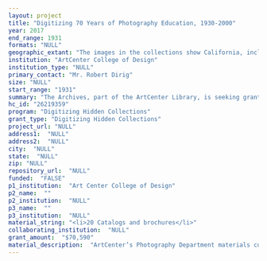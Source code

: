 ```yaml
--- 
layout: project 
title: "Digitizing 70 Years of Photography Education, 1930-2000"
year: 2017
end_range: 1931
formats: "NULL"
geographic_extant: "The images in the collections show California, including the two former ArtCenter campuses in Los Angeles, the current campus in Pasadena, Southern California locations for photo shoots, and Yosemite."
institution: "ArtCenter College of Design"
institution_type: "NULL"
primary_contact: "Mr. Robert Dirig"
size: "NULL"
start_range: "1931"
summary: "The Archives, part of the ArtCenter Library, is seeking grant funds for an 18 month project to digitize and make available materials documenting professional photography education from 1930-2000. This period shows the trajectory of analog photography training and ends when digital photography largely replaced it. ArtCenter was one of the first schools in the United States to offer professional photography as a major. It had notable instructors, such as Ansel Adams, Fred Archer, Will Connell, and George Hoyningen-Huene. The materials in our collection consist of photographs and films documenting photo shoots in the studio and on field trips, students and faculty working in the darkroom, and catalogs outlining the photography curriculum. The collection is hidden in that finding aids and item-level records are unavailable online. In addition, most of the collection has not been digitized. Making this collection available online will help scholars of the subject, practitioners and educators."
hc_id: "26219359"
program: "Digitizing Hidden Collections"
grant_type: "Digitizing Hidden Collections"
project_url: "NULL"
address1:  "NULL"
address2:  "NULL"
city:  "NULL"
state:  "NULL"
zip: "NULL"
repository_url:  "NULL"
funded:  "FALSE"
p1_institution:  "Art Center College of Design"
p2_name:  ""
p2_institution:  "NULL"
p3_name:  ""
p3_institution:  "NULL"
material_string: "<li>20 Catalogs and brochures</li>"
collaborating_institution:  "NULL"
grant_amount:  "$70,590"
material_description:  "ArtCenter’s Photography Department materials consist of the main institutional collection and sixteen donated collections. Collectively, they document the history of photography education at ArtCenter beginning in the 1930s. The institutional collection includes catalogs and brochures published between the 1930s -1990s. The collections tell the story of American photography education and outline the curriculum, including beginning and advanced techniques, composition and lighting, layout, landscape photography, portraiture, advertising photography, and color photography, to name a few. The bulk of the institutional collection consists of prints, negatives, and slides documenting the curriculum. The images show: location shoots at different spots in Southern California, studio shoots at ArtCenter’s campuses, advertising layout shoots, fashion shoots, students working in the darkroom, and faculty critiques of student work. In addition, there are several special projects documented, including elaborate stage shoots of “Carmen” and “Salome,” circa 1949. These stage projects were taught by George Hoyningen-Huene, a prominent fashion photographer in the 1920s and 30s. Most of the sixteen external collections were donated by alumni and show the photography department from the 1930s-1960s, with the bulk being from the 1940s. Among the significant materials are images of field trips with Ansel Adams to places like Yosemite and various Southern California beaches. The donated collections offer a more personal and less staged view of the life of a photography student. The Franklin Judson collection contains a number of 16mm films from the late 1930s and early 1940s showing the moving image footage of the film and photography shoots."
---
```

